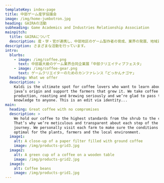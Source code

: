 ```yaml
---
templateKey: index-page
title: 中部ゲーム産学協議会
image: /img/home-jumbotron.jpg
heading: GAIRAの活動
subheading: Game Academics and Industries Relationship Association
mainpitch:
  title: GAIRAについて
  description: 産・学・官が連携し、中部地区のゲーム製作者の育成、業界の発展、地域貢献をよりよくすることを目的とした組織です。
description: さまざまな活動を行っています。
intro:
  blurbs:
    - image: /img/coffee.png
      text: 中部最大級のゲーム業界合同企業展「中部クリエイティブフェスタ」
    - image: /img/coffee-gear.png
      text: ゲームクリエイターのためのカンファレンス「どっかんナゴヤ」
  heading: What we offer
  description: >
    Kaldi is the ultimate spot for coffee lovers who want to learn about their
    java’s origin and support the farmers that grew it. We take coffee
    production, roasting and brewing seriously and we’re glad to pass that
    knowledge to anyone. This is an edit via identity...
main:
  heading: Great coffee with no compromises
  description: >
    We hold our coffee to the highest standards from the shrub to the cup.
    That’s why we’re meticulous and transparent about each step of the coffee’s
    journey. We personally visit each farm to make sure the conditions are
    optimal for the plants, farmers and the local environment.
  image1:
    alt: A close-up of a paper filter filled with ground coffee
    image: /img/products-grid3.jpg
  image2:
    alt: A green cup of a coffee on a wooden table
    image: /img/products-grid2.jpg
  image3:
    alt: Coffee beans
    image: /img/products-grid1.jpg
---
```



